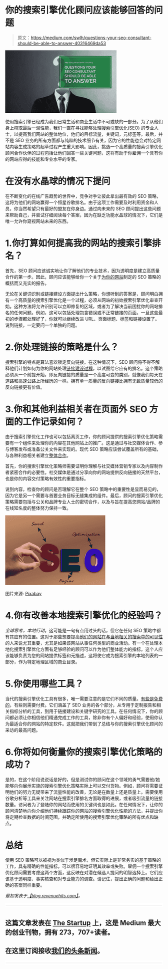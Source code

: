 # 你的搜索引擎优化顾问应该能够回答的问题

> 原文：<https://medium.com/swlh/questions-your-seo-consultant-should-be-able-to-answer-40316469da53>

![](img/53f5e9d5eb02baa2b1873b9c7acaa591.png)

使用搜索引擎已经成为我们日常生活和商业生活中不可或缺的一部分。为了从他们身上榨取最后一滴性能，我们一直在寻找能够处理[搜索引擎优化(SEO)](http://blog.revenuehits.com/blog/seo-experiments-climb-organic-ranking) 的专业人士，以提高我们网站的整体地位，他们的目标流量，关键词，元标签等。最后，并不是 SEO 业务的所有方面都与纯粹的技术细节有关，因为它的性能也会对特定网站内容生成策略的起草过程产生重大影响。因此，挑选一个高质量的搜索引擎优化顾问合作伙伴的过程包括让他们回答一些关键问题，这将有助于你雇佣一个具有你的网站应得的技能和专业水平的专家。

# 在没有水晶球的情况下提问

在不断变化的在线广告趋势的世界中，竞争对手让彼此拿出最有效的 SEO 策略，这将为他们的网站赢得一个恒星谷歌排名。由于这项工作需要及时利用资金和人员，你当然希望只有最好的盟友在你身边。通过向未来的 SEO 顾问提出这些问题来帮助自己，并尝试仔细阅读每个答案，因为在缺乏功能水晶球的情况下，它们是唯一允许你窥视网站未来的东西。

# 1.你打算如何提高我的网站的搜索引擎排名？

首先，SEO 顾问应该诚实地让你了解他们的专业技术，因为透明度是建立高质量合作的第一步。因此，顾问应该能够给你一个关于[为你的网站](https://www.quicksprout.com/2013/04/22/if-i-had-to-start-my-seo-campaign-from-scratch-i-would/)制定的 SEO 策略的概括而又充实的报告。

无论在关键词识别或链接建设方面提出什么策略，你想听到的答案是，顾问明白拥有一个高质量的搜索引擎优化是一个过程，必须从网站的初始搜索引擎优化审查开始。这种方法将允许识别可以立即修复的区域，或者为了解决当前困扰你的网站排名的任何问题。例如，这可以包括处理包含错误或不正常链接的页面。一旦这些最初的步骤都处理好了，你就可以继续改进 URL、页面标题、标签和链接设置了。说到链接，一定要问一个单独的问题。

# 2.你处理链接的策略是什么？

搜索引擎的特点是算法喜欢锁定反向链接。在这种情况下，SEO 顾问将不得不解释他们计划如何为你的网站处理[链接建设过程](https://moz.com/beginners-guide-to-seo/growing-popularity-and-links)，以试图给它应有的排名。这个策略必须从一个前提开始，即反向链接的质量是一个高度可变的类别，就像我们每天在道路和高速公路上所经历的一样。拥有单一质量的反向链接比拥有无数质量较低的反向链接更有价值。

# 3.你和其他利益相关者在页面外 SEO 方面的工作记录如何？

由于搜索引擎优化工作也可以包括离页工作，你的顾问提供的搜索引擎优化策略需要有一个组件来处理你的内容在其他网站上的推广。这是通过与社交媒体合作、参与博客发布或准备公关文件来实现的。现代 SEO 策略应该尝试覆盖所有的基础，与各种利益相关者建立[整体合作](https://www.searchenginejournal.com/outbrain-seo-quiz/210008/)。

首先，你的搜索引擎优化策略师需要证明你理解与社交媒体营销专家以及内容制作者紧密合作的必要性。社交媒体是通过分享向你的网站提供反向链接的天然平台，也是你的内容交付策略有效性的重要指标。

说到内容，检查你的顾问是否理解它在整个 SEO 策略中的重要性是显而易见的，因为它是另一个需要与首要业务目标无缝集成的组件。最后，顾问的搜索引擎优化策略需要包括与公关和品牌专业人士的密切合作，以及与旨在提高您网站/品牌的在线知名度的整体努力保持一致。

![](img/8d09d709862d3574086e1421c38bcd9e.png)

图片来源: [Pixabay](https://cdn.pixabay.com/photo/2016/03/29/18/37/seo-1288976_960_720.jpg)

# 4.你有改善本地搜索引擎优化的经验吗？

*全球思考，本地行动*，这可能是一句有点用过头的话，但它在任何 SEO 策略中都有其应有的位置。这对于那些想要提高[他们的网站在与当地相关的搜索中的可见性](https://www.forbes.com/sites/forbesagencycouncil/2017/07/11/15-simple-tips-for-improving-local-seo/#76cb3f261466)的人来说尤其重要，尤其是如果该网站从事任何类型的商业活动。有一个在处理本地化搜索引擎优化方面有足够经验的顾问可以作为他们整体能力的指标。这个人应该能够负责为您的网站提供标签和元描述，这将使它成为搜索引擎的本地列表的一部分，作为特定地理区域的商业目录。

# 5.你使用哪些工具？

当代的搜索引擎优化工具有很多，唯一需要注意的是它们不同的质量。[有些是免费的](https://www.lunametrics.com/blog/2017/01/17/2017-favorite-free-seo-tools/)，有些则需要付费。它们涵盖了 SEO 业务的各个部分，从专用于定制报告和相关指标分析的工具，到用于链接建设和关键字研究的工具。在任何情况下，你的顾问都必须让你相信他们精通完成工作的工具，除非你有个人偏好和经验，使用你认为最适合你的网站的特定软件。这就把我们带到了总结与你的搜索引擎优化顾问的采访的最高问题。

# 6.你将如何衡量你的搜索引擎优化策略的成功？

是的，在这个阶段说说话是好的，但是测试你的顾问在这个领域的勇气需要他/她能够向你展示实施的搜索引擎优化策略实际上可以交付货物。例如，顾问将需要证明他们的努力无疑带来了流量性能的改善，无论是在数量上还是质量上。需要使用谷歌分析等工具来关注网站在搜索引擎排名方面取得的进展，或者吸引流量的链接数量。访问者为了登陆你的网站而使用的关键词也是如此。在任何情况下，让你的顾问清楚地向你介绍他们持续跟踪你的网站的搜索引擎优化性能的方法，并提出你将定期检查数据的时间范围，并确定所使用的搜索引擎优化策略的所有优点和缺点。

# 总结

使用 SEO 策略可以被视为类似于涉足魔术，但它实际上是非常务实的基于策略的工作，具有精确的性能指标，可以很容易地证明其效率或失败。雇佣一个搜索引擎优化顾问需要考虑这两个方面，这反映在对潜在候选人提问的明智选择上。它们应该基于透明度、事实核查和对专业能力的调查。请记住，提出正确的问题和给出正确的答案同样重要。

*最初发表于*[*【blog.revenuehits.com】*](http://blog.revenuehits.com/blog/questions-your-seo-consultant-should-be-able-to-answer?utm_source=referral&utm_campaign=content_distribution)*。*

![](img/731acf26f5d44fdc58d99a6388fe935d.png)

## 这篇文章发表在 [The Startup](https://medium.com/swlh) 上，这是 Medium 最大的创业刊物，拥有 273，707+读者。

## 在这里订阅接收[我们的头条新闻](http://growthsupply.com/the-startup-newsletter/)。

![](img/731acf26f5d44fdc58d99a6388fe935d.png)